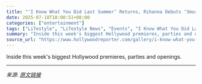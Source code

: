 ```yaml
---
title: "‘I Know What You Did Last Summer’ Returns, Rihanna Debuts ‘Smurfs’ and This Week’s Best Events"
date: 2025-07-18T18:00:51+08:00
categories: ["entertainment"]
tags: ["Lifestyle", "Lifestyle News", "Events", "I Know What You Did Last Summer", "Rihanna", "Smurfs", "The Summer I Turned Pretty"]
summary: "Inside this week's biggest Hollywood premieres, parties and openings."
source_url: "https://www.hollywoodreporter.com/gallery/i-know-what-you-did-last-summer-smurfs-red-carpet-events-1236313792/"
---
```


Inside this week's biggest Hollywood premieres, parties and openings.

---

*来源: [原文链接](https://www.hollywoodreporter.com/gallery/i-know-what-you-did-last-summer-smurfs-red-carpet-events-1236313792/)*
